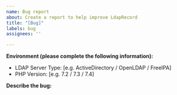 ```yaml
---
name: Bug report
about: Create a report to help improve LdapRecord
title: "[Bug]"
labels: bug
assignees: ''

---
```


**Environment (please complete the following information):**
 - LDAP Server Type: [e.g. ActiveDirectory / OpenLDAP / FreeIPA]
 - PHP Version: [e.g. 7.2 / 7.3 / 7.4]

**Describe the bug:**
